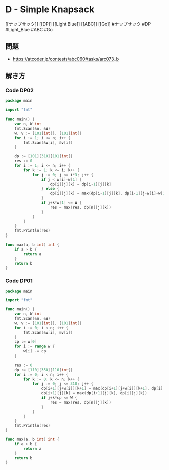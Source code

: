 # D - Simple Knapsack
[[ナップサック]] [[DP]] [[Light Blue]] [[ABC]] [[Go]]
#ナップサック #DP #Light_Blue #ABC #Go 

## 問題
- https://atcoder.jp/contests/abc060/tasks/arc073_b

## 解き方
### Code DP02
```go
package main

import "fmt"

func main() {
	var n, W int
	fmt.Scan(&n, &W)
	w, v := [101]int{}, [101]int{}
	for i := 1; i <= n; i++ {
		fmt.Scan(&w[i], &v[i])
	}

	dp := [101][310][101]int{}
	res := 0
	for i := 1; i <= n; i++ {
		for k := 1; k <= i; k++ {
			for j := 0; j <= i*3; j++ {
				if j < w[i]-w[1] {
					dp[i][j][k] = dp[i-1][j][k]
				} else {
					dp[i][j][k] = max(dp[i-1][j][k], dp[i-1][j-w[i]+w[1]][k-1]+v[i])
				}
				if j+k*w[1] <= W {
					res = max(res, dp[n][j][k])
				}
			}
		}
	}
	fmt.Println(res)
}

func max(a, b int) int {
	if a > b {
		return a
	}
	return b
}
```

### Code DP01
```go
package main

import "fmt"

func main() {
	var n, W int
	fmt.Scan(&n, &W)
	w, v := [101]int{}, [101]int{}
	for i := 0; i < n; i++ {
		fmt.Scan(&w[i], &v[i])
	}
	cp := w[0]
	for i := range w {
		w[i] -= cp
	}

	res := 0
	dp := [110][350][110]int{}
	for i := 0; i < n; i++ {
		for k := 0; k <= n; k++ {
			for j := 0; j <= 310; j++ {
				dp[i+1][j+w[i]][k+1] = max(dp[i+1][j+w[i]][k+1], dp[i][j][k]+v[i])
				dp[i+1][j][k] = max(dp[i+1][j][k], dp[i][j][k])
				if j+k*cp <= W {
					res = max(res, dp[n][j][k])
				}
			}
		}
	}
	fmt.Println(res)
}

func max(a, b int) int {
	if a > b {
		return a
	}
	return b
}
```